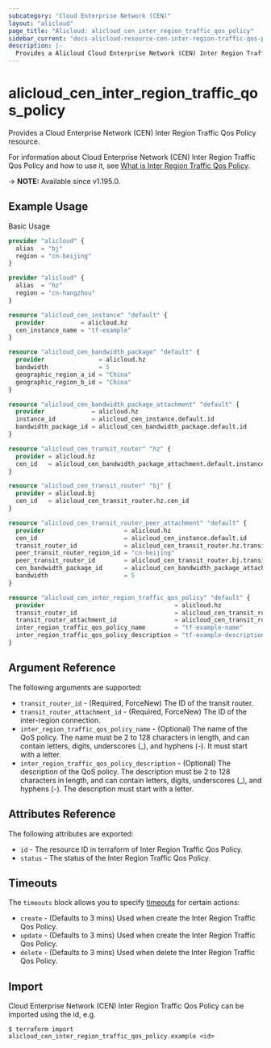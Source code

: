 ```yaml
---
subcategory: "Cloud Enterprise Network (CEN)"
layout: "alicloud"
page_title: "Alicloud: alicloud_cen_inter_region_traffic_qos_policy"
sidebar_current: "docs-alicloud-resource-cen-inter-region-traffic-qos-policy"
description: |-
  Provides a Alicloud Cloud Enterprise Network (CEN) Inter Region Traffic Qos Policy resource.
---
```


# alicloud_cen_inter_region_traffic_qos_policy

Provides a Cloud Enterprise Network (CEN) Inter Region Traffic Qos Policy resource.

For information about Cloud Enterprise Network (CEN) Inter Region Traffic Qos Policy and how to use it, see [What is Inter Region Traffic Qos Policy](https://www.alibabacloud.com/help/en/cen/developer-reference/api-cbn-2017-09-12-createceninterregiontrafficqospolicy).

-> **NOTE:** Available since v1.195.0.

## Example Usage

Basic Usage

```terraform
provider "alicloud" {
  alias  = "bj"
  region = "cn-beijing"
}

provider "alicloud" {
  alias  = "hz"
  region = "cn-hangzhou"
}

resource "alicloud_cen_instance" "default" {
  provider          = alicloud.hz
  cen_instance_name = "tf-example"
}

resource "alicloud_cen_bandwidth_package" "default" {
  provider               = alicloud.hz
  bandwidth              = 5
  geographic_region_a_id = "China"
  geographic_region_b_id = "China"
}

resource "alicloud_cen_bandwidth_package_attachment" "default" {
  provider             = alicloud.hz
  instance_id          = alicloud_cen_instance.default.id
  bandwidth_package_id = alicloud_cen_bandwidth_package.default.id
}

resource "alicloud_cen_transit_router" "hz" {
  provider = alicloud.hz
  cen_id   = alicloud_cen_bandwidth_package_attachment.default.instance_id
}

resource "alicloud_cen_transit_router" "bj" {
  provider = alicloud.bj
  cen_id   = alicloud_cen_transit_router.hz.cen_id
}

resource "alicloud_cen_transit_router_peer_attachment" "default" {
  provider                      = alicloud.hz
  cen_id                        = alicloud_cen_instance.default.id
  transit_router_id             = alicloud_cen_transit_router.hz.transit_router_id
  peer_transit_router_region_id = "cn-beijing"
  peer_transit_router_id        = alicloud_cen_transit_router.bj.transit_router_id
  cen_bandwidth_package_id      = alicloud_cen_bandwidth_package_attachment.default.bandwidth_package_id
  bandwidth                     = 5
}

resource "alicloud_cen_inter_region_traffic_qos_policy" "default" {
  provider                                    = alicloud.hz
  transit_router_id                           = alicloud_cen_transit_router.hz.transit_router_id
  transit_router_attachment_id                = alicloud_cen_transit_router_peer_attachment.default.transit_router_attachment_id
  inter_region_traffic_qos_policy_name        = "tf-example-name"
  inter_region_traffic_qos_policy_description = "tf-example-description"
}
```

## Argument Reference

The following arguments are supported:

* `transit_router_id` - (Required, ForceNew) The ID of the transit router.
* `transit_router_attachment_id` - (Required, ForceNew) The ID of the inter-region connection.
* `inter_region_traffic_qos_policy_name` - (Optional) The name of the QoS policy. The name must be 2 to 128 characters in length, and can contain letters, digits, underscores (_), and hyphens (-). It must start with a letter.
* `inter_region_traffic_qos_policy_description` - (Optional) The description of the QoS policy. The description must be 2 to 128 characters in length, and can contain letters, digits, underscores (_), and hyphens (-). The description must start with a letter.

## Attributes Reference

The following attributes are exported:

* `id` - The resource ID in terraform of Inter Region Traffic Qos Policy.
* `status` - The status of the Inter Region Traffic Qos Policy.

## Timeouts

The `timeouts` block allows you to specify [timeouts](https://www.terraform.io/docs/configuration-0-11/resources.html#timeouts) for certain actions:

* `create` - (Defaults to 3 mins) Used when create the Inter Region Traffic Qos Policy.
* `update` - (Defaults to 3 mins) Used when create the Inter Region Traffic Qos Policy.
* `delete` - (Defaults to 3 mins) Used when delete the Inter Region Traffic Qos Policy.

## Import

Cloud Enterprise Network (CEN) Inter Region Traffic Qos Policy can be imported using the id, e.g.

```shell
$ terraform import alicloud_cen_inter_region_traffic_qos_policy.example <id>
```
